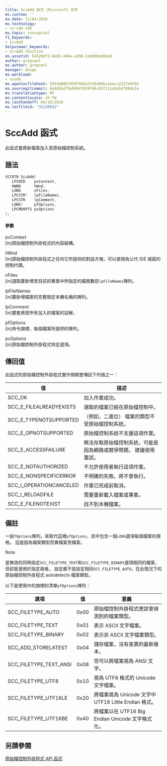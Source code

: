 ```yaml
---
title: SccAdd 函式 |Microsoft 文件
ms.custom: ''
ms.date: 11/04/2016
ms.technology:
- vs-ide-sdk
ms.topic: conceptual
f1_keywords:
- SccAdd
helpviewer_keywords:
- SccAdd function
ms.assetid: 545268f3-8e83-446a-a398-1a9db9e866e8
author: gregvanl
ms.author: gregvanl
manager: douge
ms.workload:
- vssdk
ms.openlocfilehash: 2933d00b7450f946a5fd5409bcaeecc2527a9f64
ms.sourcegitcommit: 6a9d5bd75e50947659fd6c837111a6a547884e2a
ms.translationtype: MT
ms.contentlocale: zh-TW
ms.lasthandoff: 04/16/2018
ms.locfileid: "31139542"
---
```

# <a name="sccadd-function"></a>SccAdd 函式
此函式會將新檔案加入至原始檔控制系統。  
  
## <a name="syntax"></a>語法  
  
```cpp  
SCCRTN SccAdd(  
   LPVOID    pvContext,  
   HWND      hWnd,  
   LONG      nFiles,  
   LPCSTR*   lpFileNames,  
   LPCSTR    lpComment,  
   LONG*     pfOptions,  
   LPCMDOPTS pvOptions  
);  
```  
  
#### <a name="parameters"></a>參數  
 pvContext  
 [in]原始檔控制外掛程式的內容結構。  
  
 hWnd  
 [in]原始檔控制外掛程式之任何它所提供的對話方塊，可以使用為父代 IDE 視窗的控制代碼。  
  
 nFiles  
 [in]選取要新增至目前的專案中所指定的檔案數目`lpFileNames`陣列。  
  
 lpFileNames  
 [in]要新增檔案的完整限定本機名稱的陣列。  
  
 lpComment  
 [in]要套用至所有加入的檔案的註解。  
  
 pfOptions  
 [in]命令旗標，每個檔案所提供的陣列。  
  
 pvOptions  
 [in]原始檔控制外掛程式特定選項。  
  
## <a name="return-value"></a>傳回值  
 此函式的原始檔控制外掛程式實作預期會傳回下列值之一：  
  
|值|描述|  
|-----------|-----------------|  
|SCC_OK|加入作業成功。|  
|SCC_E_FILEALREADYEXISTS|選取的檔案已經在原始檔控制中。|  
|SCC_E_TYPENOTSUPPORTED|（例如，二進位） 檔案的類型不受原始檔控制系統。|  
|SCC_E_OPNOTSUPPORTED|原始檔控制系統不支援這項作業。|  
|SCC_E_ACCESSFAILURE|無法存取原始檔控制系統，可能是因為網路或競爭問題。 建議使用重試。|  
|SCC_E_NOTAUTHORIZED|不允許使用者執行這項作業。|  
|SCC_E_NONSPECIFICERROR|不明確的失敗。將不會執行。|  
|SCC_I_OPERATIONCANCELED|作業已完成前取消。|  
|SCC_I_RELOADFILE|需要重新載入檔案或專案。|  
|SCC_E_FILENOTEXIST|找不到本機檔案。|  
  
## <a name="remarks"></a>備註  
 一般`fOptions`陣列，來取代這裡`pfOptions`，其中包含一個`LONG`選項每個檔案的規格。 這是因為檔案類型而異檔案至檔案。  
  
> [!NOTE]
>  是無效的同時指定`SCC_FILETYPE_TEXT`和`SCC_FILETYPE_BINARY`選項相同的檔案，但卻是適用於指定兩者。 設定都不是設定相同`SCC_FILETYPE_AUTO`，在此情況下的原始檔控制外掛程式 autodetects 檔案類型。  
  
 以下是使用中的旗標的清單`pfOptions`陣列：  
  
|選項|值|意義|  
|------------|-----------|-------------|  
|SCC_FILETYPE_AUTO|0x00|原始檔控制外掛程式應該會偵測到的檔案類型。|  
|SCC_FILETYPE_TEXT|0x01|表示 ASCII 文字檔案。|  
|SCC_FILETYPE_BINARY|0x02|表示非 ASCII 文字檔案類型。|  
|SCC_ADD_STORELATEST|0x04|儲存檔案，沒有差異的最新複本。|  
|SCC_FILETYPE_TEXT_ANSI|0x08|您可以將檔案視為 ANSI 文字。|  
|SCC_FILETYPE_UTF8|0x10|視為 UTF8 格式的 Unicode 文字檔案。|  
|SCC_FILETYPE_UTF16LE|0x20|將檔案視為 Unicode 文字中 UTF16 Little Endian 格式。|  
|SCC_FILETYPE_UTF16BE|0x40|將檔案以在 UTF16 Big Endian Unicode 文字格式化。|  
  
## <a name="see-also"></a>另請參閱  
 [原始檔控制外掛程式 API 函式](../extensibility/source-control-plug-in-api-functions.md)